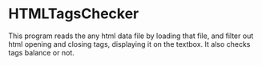 # HTMLTagsChecker
This program reads the any html data file by loading that file, and filter out html opening and closing tags, displaying it on the textbox. It also checks tags balance or not.
